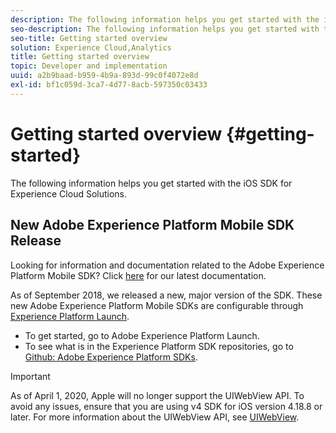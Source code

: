 ```yaml
---
description: The following information helps you get started with the iOS SDK for Experience Cloud Solutions 
seo-description: The following information helps you get started with the iOS SDK for Experience Cloud Solutions 
seo-title: Getting started overview
solution: Experience Cloud,Analytics
title: Getting started overview
topic: Developer and implementation
uuid: a2b9baad-b959-4b9a-893d-99c0f4072e8d
exl-id: bf1c059d-3ca7-4d77-8acb-597350c03433
---
```

# Getting started overview {#getting-started}

The following information helps you get started with the iOS SDK for Experience Cloud Solutions.

## New Adobe Experience Platform Mobile SDK Release

Looking for information and documentation related to the Adobe Experience Platform Mobile SDK? Click [here](https://aep-sdks.gitbook.io/docs/) for our latest documentation.

As of September 2018, we released a new, major version of the SDK. These new Adobe Experience Platform Mobile SDKs are configurable through [Experience Platform Launch](https://www.adobe.com/experience-platform/launch.html).

* To get started, go to Adobe Experience Platform Launch.
* To see what is in the Experience Platform SDK repositories, go to [Github: Adobe Experience Platform SDKs](https://github.com/Adobe-Marketing-Cloud/acp-sdks).

>[!IMPORTANT]
>
>As of April 1, 2020, Apple will no longer support the UIWebView API. To avoid any issues, ensure that you are using v4 SDK for iOS version 4.18.8 or later. For more information about the UIWebView API, see [UIWebView](https://developer.apple.com/documentation/uikit/uiwebview).
